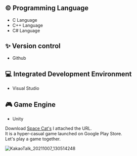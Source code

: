 ## ©️ Programming Language

- C Language 
- C++ Language 
- C# Language 

## ✨ Version control

- Github 

## 💻 Integrated Development Environment

- Visual Studio 

## 🎮 Game Engine

- Unity 


Download [Space Cat's](https://play.google.com/store/apps/details?id=com.Default.SpaceCats) I attached the URL.  \
It is a hyper-casual game launched on Google Play Store.\
Let's play a game together.

          
![KakaoTalk_20211007_130514248](https://user-images.githubusercontent.com/82032086/137689226-10cfda1d-9858-4843-877d-d958a94e2f37.png)
          
